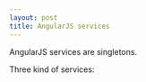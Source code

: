 ```yaml
---
layout: post
title: AngularJS services
---
```


AngularJS services are singletons.

Three kind of services:
